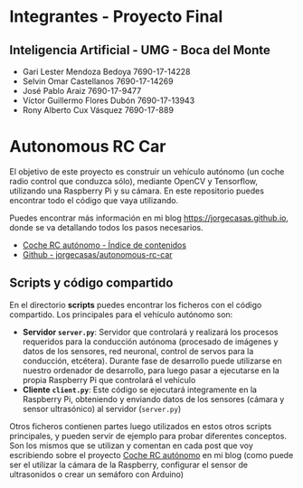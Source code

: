 # Integrantes - Proyecto Final
## Inteligencia Artificial - UMG - Boca del Monte

- Gari Lester Mendoza Bedoya 7690-17-14228
- Selvin Omar Castellanos 7690-17-14269
- José Pablo Araiz 7690-17-9477
- Víctor Guillermo Flores Dubón 7690-17-13943
- Rony Alberto Cux Vásquez 7690-17-889

# Autonomous RC Car

El objetivo de este proyecto es construir un vehículo autónomo (un coche radio control que conduzca sólo), mediante OpenCV y Tensorflow, utilizando una Raspberry Pi y su cámara. En este repositorio puedes encontrar todo el código que vaya utilizando.

Puedes encontrar más información en mi blog https://jorgecasas.github.io, donde se va detallando todos los pasos necesarios.

* [Coche RC autónomo - Índice de contenidos](https://jorgecasas.github.io/2017/08/22/autonomous-rc-car-construyendo-un-coche-autonomo)
* [Github - jorgecasas/autonomous-rc-car](https://github.com/jorgecasas/autonomous-rc-car)


## Scripts y código compartido

En el directorio **scripts** puedes encontrar los ficheros con el código compartido. Los principales para el vehículo autónomo son:

* **Servidor `server.py`**: Servidor que controlará y realizará los procesos requeridos para la conducción autónoma (procesado de imágenes y datos de los sensores, red neuronal, control de servos para la conducción, etcétera). Durante fase de desarrollo puede utilizarse en nuestro ordenador de desarrollo, para luego pasar a ejecutarse en la propia Raspberry Pi que controlará el vehículo
* **Cliente `client.py`**: Este código se ejecutará integramente en la Raspberry Pi, obteniendo y enviando datos de los sensores (cámara y sensor ultrasónico) al servidor (`server.py`)

Otros ficheros contienen partes luego utilizados en estos otros scripts principales, y pueden servir de ejemplo para probar diferentes conceptos. Son los mismos que se utilizan y comentan en cada post que voy escribiendo sobre el proyecto [Coche RC autónomo](https://jorgecasas.github.io/2017/08/22/autonomous-rc-car-construyendo-un-coche-autonomo) en mi blog (como puede ser el utilizar la cámara de la Raspberry, configurar el sensor de ultrasonidos o crear un semáforo con Arduino)
